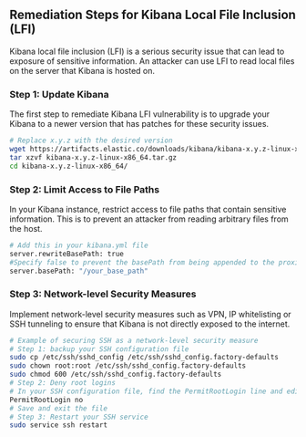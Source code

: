 

## Remediation Steps for Kibana Local File Inclusion (LFI)
Kibana local file inclusion (LFI) is a serious security issue that can lead to exposure of sensitive information. An attacker can use LFI to read local files on the server that Kibana is hosted on.

### Step 1: Update Kibana 
The first step to remediate Kibana LFI vulnerability is to upgrade your Kibana to a newer version that has patches for these security issues.
```bash
# Replace x.y.z with the desired version
wget https://artifacts.elastic.co/downloads/kibana/kibana-x.y.z-linux-x86_64.tar.gz
tar xzvf kibana-x.y.z-linux-x86_64.tar.gz
cd kibana-x.y.z-linux-x86_64/
```
### Step 2: Limit Access to File Paths
In your Kibana instance, restrict access to file paths that contain sensitive information. This is to prevent an attacker from reading arbitrary files from the host.
```bash
# Add this in your kibana.yml file
server.rewriteBasePath: true
#Specify false to prevent the basePath from being appended to the proxied paths.
server.basePath: "/your_base_path"
```
### Step 3: Network-level Security Measures
Implement network-level security measures such as VPN, IP whitelisting or SSH tunneling to ensure that Kibana is not directly exposed to the internet.
```bash
# Example of securing SSH as a network-level security measure
# Step 1: backup your SSH configuration file
sudo cp /etc/ssh/sshd_config /etc/ssh/sshd_config.factory-defaults
sudo chown root:root /etc/ssh/sshd_config.factory-defaults
sudo chmod 600 /etc/ssh/sshd_config.factory-defaults
# Step 2: Deny root logins
# In your SSH configuration file, find the PermitRootLogin line and edit it as follows:
PermitRootLogin no
# Save and exit the file
# Step 3: Restart your SSH service
sudo service ssh restart
```